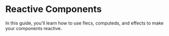 # Reactive Components

In this guide, you'll learn how to use flecs, computeds, and effects to make your components reactive.

